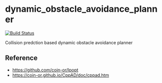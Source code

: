 # dynamic_obstacle_avoidance_planner
[![Build Status](https://travis-ci.org/amslabtech/dynamic_obstacle_avoidance_planner.svg?branch=master)](https://travis-ci.org/amslabtech/dynamic_obstacle_avoidance_planner)

Collision predction based dynamic obstacle avoidance planner

## Reference
- https://github.com/coin-or/Ipopt
- https://coin-or.github.io/CppAD/doc/cppad.htm
